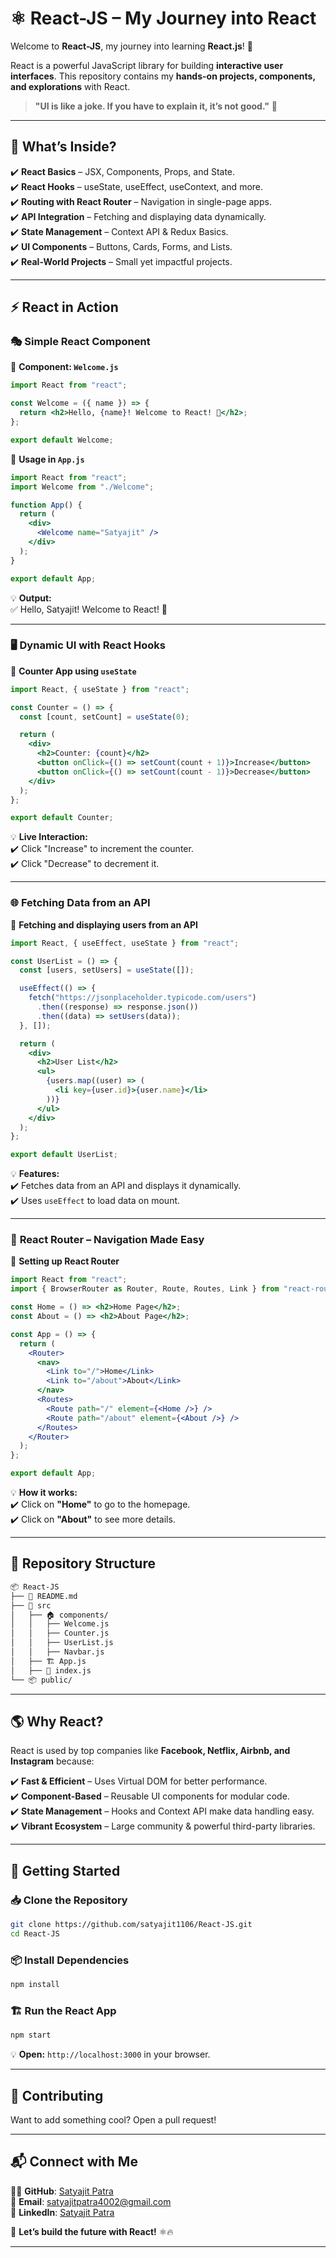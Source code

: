# ⚛️ React-JS – My Journey into React  

Welcome to **React-JS**, my journey into learning **React.js**! 🚀  

React is a powerful JavaScript library for building **interactive user interfaces**. This repository contains my **hands-on projects, components, and explorations** with React.  

> **"UI is like a joke. If you have to explain it, it’s not good."** 🎨  

---

## 🎯 What’s Inside?  

✔️ **React Basics** – JSX, Components, Props, and State.  
✔️ **React Hooks** – useState, useEffect, useContext, and more.  
✔️ **Routing with React Router** – Navigation in single-page apps.  
✔️ **API Integration** – Fetching and displaying data dynamically.  
✔️ **State Management** – Context API & Redux Basics.  
✔️ **UI Components** – Buttons, Cards, Forms, and Lists.  
✔️ **Real-World Projects** – Small yet impactful projects.  

---

## ⚡ React in Action  

### 🎭 **Simple React Component**  

📌 **Component: `Welcome.js`**  

```jsx
import React from "react";

const Welcome = ({ name }) => {
  return <h2>Hello, {name}! Welcome to React! 🚀</h2>;
};

export default Welcome;
```

📌 **Usage in `App.js`**  

```jsx
import React from "react";
import Welcome from "./Welcome";

function App() {
  return (
    <div>
      <Welcome name="Satyajit" />
    </div>
  );
}

export default App;
```

💡 **Output:**  
✅ Hello, Satyajit! Welcome to React! 🚀  

---

### 🖥️ **Dynamic UI with React Hooks**  

📌 **Counter App using `useState`**  

```jsx
import React, { useState } from "react";

const Counter = () => {
  const [count, setCount] = useState(0);

  return (
    <div>
      <h2>Counter: {count}</h2>
      <button onClick={() => setCount(count + 1)}>Increase</button>
      <button onClick={() => setCount(count - 1)}>Decrease</button>
    </div>
  );
};

export default Counter;
```

💡 **Live Interaction:**  
✔️ Click "Increase" to increment the counter.  
✔️ Click "Decrease" to decrement it.  

---

### 🌐 **Fetching Data from an API**  

📌 **Fetching and displaying users from an API**  

```jsx
import React, { useEffect, useState } from "react";

const UserList = () => {
  const [users, setUsers] = useState([]);

  useEffect(() => {
    fetch("https://jsonplaceholder.typicode.com/users")
      .then((response) => response.json())
      .then((data) => setUsers(data));
  }, []);

  return (
    <div>
      <h2>User List</h2>
      <ul>
        {users.map((user) => (
          <li key={user.id}>{user.name}</li>
        ))}
      </ul>
    </div>
  );
};

export default UserList;
```

💡 **Features:**  
✔️ Fetches data from an API and displays it dynamically.  
✔️ Uses `useEffect` to load data on mount.  

---

### 🚀 **React Router – Navigation Made Easy**  

📌 **Setting up React Router**  

```jsx
import React from "react";
import { BrowserRouter as Router, Route, Routes, Link } from "react-router-dom";

const Home = () => <h2>Home Page</h2>;
const About = () => <h2>About Page</h2>;

const App = () => {
  return (
    <Router>
      <nav>
        <Link to="/">Home</Link>
        <Link to="/about">About</Link>
      </nav>
      <Routes>
        <Route path="/" element={<Home />} />
        <Route path="/about" element={<About />} />
      </Routes>
    </Router>
  );
};

export default App;
```

💡 **How it works:**  
✔️ Click on **"Home"** to go to the homepage.  
✔️ Click on **"About"** to see more details.  

---

## 📂 Repository Structure  

```bash
📦 React-JS
├── 📝 README.md
├── 📂 src
│   ├── 🏠 components/
│   │   ├── Welcome.js
│   │   ├── Counter.js
│   │   ├── UserList.js
│   │   ├── Navbar.js
│   ├── 🏗 App.js
│   ├── 🔗 index.js
└── 📦 public/
```

---

## 🌎 Why React?  

React is used by top companies like **Facebook, Netflix, Airbnb, and Instagram** because:  

✔️ **Fast & Efficient** – Uses Virtual DOM for better performance.  
✔️ **Component-Based** – Reusable UI components for modular code.  
✔️ **State Management** – Hooks and Context API make data handling easy.  
✔️ **Vibrant Ecosystem** – Large community & powerful third-party libraries.  

---

## 🚀 Getting Started  

### 📥 Clone the Repository  

```bash
git clone https://github.com/satyajit1106/React-JS.git
cd React-JS
```

### 📦 Install Dependencies  

```bash
npm install
```

### 🏗 Run the React App  

```bash
npm start
```

💡 **Open:** `http://localhost:3000` in your browser.  

---

## 🤝 Contributing  

Want to add something cool? Open a pull request!  

---

## 📬 Connect with Me  

👨‍💻 **GitHub**: [Satyajit Patra](https://github.com/satyajit1106)  
📧 **Email**: [satyajitpatra4002@gmail.com](mailto:satyajitpatra4002@gmail.com)  
🔗 **LinkedIn**: [Satyajit Patra](https://www.linkedin.com/in/satyajit-patra-b0801a242/)  

🚀 **Let’s build the future with React!** ⚛️🔥  

---
